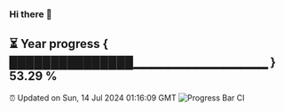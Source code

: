 ### Hi there 👋
⏳ Year progress { ███████████████▁▁▁▁▁▁▁▁▁▁▁▁▁▁▁ } 53.29 %
---
⏰ Updated on Sun, 14 Jul 2024 01:16:09 GMT
![Progress Bar CI](https://github.com/liununu/liununu/workflows/Progress%20Bar%20CI/badge.svg)

